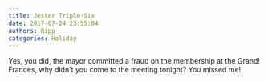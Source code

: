 ```yaml
---
title: Jester Triple-Six
date: 2017-07-24 23:55:04
authors: Ripp
categories: Holiday
---
```


 Yes, you did, the mayor committed a fraud on the membership at the Grand!
Frances, why didn't you come to the meeting tonight? You missed me!